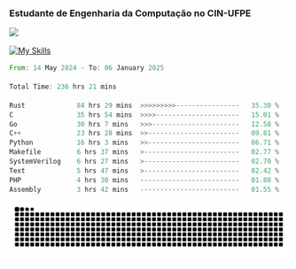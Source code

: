 
### Estudante de Engenharia da Computação no CIN-UFPE
<div>
      <!--<img width=400 src="https://github-readme-stats.vercel.app/api?username=Zed201&show_icons=true&theme=tokyonight" /-->
      <img width=400 src='https://leetcode.card.workers.dev/Zed201?theme=nord&font=baloo&extension=null' />
</div>


[![My Skills](https://skillicons.dev/icons?i=c,cpp,rust,py,java,neovim&theme=dark)](https://skillicons.dev)

<!--START_SECTION:waka-->

```rust
From: 14 May 2024 - To: 06 January 2025

Total Time: 236 hrs 21 mins

Rust             84 hrs 29 mins  >>>>>>>>>----------------   35.30 %
C                35 hrs 54 mins  >>>>---------------------   15.01 %
Go               30 hrs 7 mins   >>>----------------------   12.58 %
C++              23 hrs 28 mins  >>-----------------------   09.81 %
Python           16 hrs 3 mins   >>-----------------------   06.71 %
Makefile         6 hrs 37 mins   >------------------------   02.77 %
SystemVerilog    6 hrs 27 mins   >------------------------   02.70 %
Text             5 hrs 47 mins   >------------------------   02.42 %
PHP              4 hrs 30 mins   -------------------------   01.88 %
Assembly         3 hrs 42 mins   -------------------------   01.55 %
```

<!--END_SECTION:waka-->

<picture>
  <source media="(prefers-color-scheme: dark)" srcset="https://github.com/Zed201/Zed201/blob/output/github-contribution-grid-snake-dark.svg" />
  <img alt="github-snake" src="https://github.com/Zed201/Zed201/blob/output/github-contribution-grid-snake-dark.svg" />
</picture>
